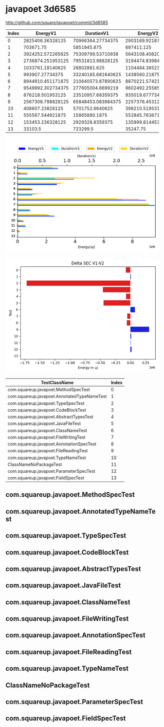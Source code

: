 # javapoet 3d6585


http://github.com/square/javapoet/commit/3d6585


| Index | EnergyV1 | DurationV1 | EnergyV2 | DurationsV2 |
| --- | --- | --- | --- | --- |
| 0 | 2825406.36328125 | 70966364.27734375 | 2903169.921875 | 73513162.5390625 |
| 1 | 703671.75 | 5851945.875 | 697411.125 | 6249978.375 |
| 2 | 3924252.572265625 | 75309799.53710938 | 5643108.408203125 | 125933194.3984375 |
| 3 | 2736874.251953125 | 79531813.98828125 | 3194474.83984375 | 99560972.46289062 |
| 4 | 1033761.19140625 | 26802881.625 | 1104484.365234375 | 27022931.845703125 |
| 5 | 993907.27734375 | 33240185.681640625 | 1438560.21875 | 52336182.5546875 |
| 6 | 8944910.451171875 | 210640573.87890625 | 8870221.57421875 | 211247603.19140625 |
| 7 | 9549992.302734375 | 277605004.6699219 | 9602492.255859375 | 278671492.15625 |
| 8 | 876218.501953125 | 23510957.68359375 | 935019.677734375 | 23792904.330078125 |
| 9 | 2567308.798828125 | 65848453.083984375 | 2257376.453125 | 60753239.306640625 |
| 10 | 408607.23828125 | 5701752.6640625 | 398210.51953125 | 5157249.453125 |
| 11 | 555567.544921875 | 15865880.1875 | 552845.763671875 | 16988431.94921875 |
| 12 | 153453.236328125 | 2929328.8359375 | 135999.814453125 | 3066783.275390625 |
| 13 | 33103.5 | 723299.5 | 35247.75 | 708933.75 |

![](./javapoet.png)

![](./javapoet_delta.png)

| TestClassName | Index |
| --- | --- |
| com.squareup.javapoet.MethodSpecTest | 0 |
| com.squareup.javapoet.AnnotatedTypeNameTest | 1 |
| com.squareup.javapoet.TypeSpecTest | 2 |
| com.squareup.javapoet.CodeBlockTest | 3 |
| com.squareup.javapoet.AbstractTypesTest | 4 |
| com.squareup.javapoet.JavaFileTest | 5 |
| com.squareup.javapoet.ClassNameTest | 6 |
| com.squareup.javapoet.FileWritingTest | 7 |
| com.squareup.javapoet.AnnotationSpecTest | 8 |
| com.squareup.javapoet.FileReadingTest | 9 |
| com.squareup.javapoet.TypeNameTest | 10 |
| ClassNameNoPackageTest | 11 |
| com.squareup.javapoet.ParameterSpecTest | 12 |
| com.squareup.javapoet.FieldSpecTest | 13 |
## com.squareup.javapoet.MethodSpecTest

## com.squareup.javapoet.AnnotatedTypeNameTest

## com.squareup.javapoet.TypeSpecTest

## com.squareup.javapoet.CodeBlockTest

## com.squareup.javapoet.AbstractTypesTest

## com.squareup.javapoet.JavaFileTest

## com.squareup.javapoet.ClassNameTest

## com.squareup.javapoet.FileWritingTest

## com.squareup.javapoet.AnnotationSpecTest

## com.squareup.javapoet.FileReadingTest

## com.squareup.javapoet.TypeNameTest

## ClassNameNoPackageTest

## com.squareup.javapoet.ParameterSpecTest

## com.squareup.javapoet.FieldSpecTest

